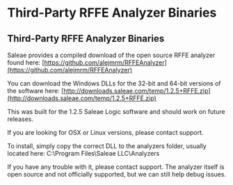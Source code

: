 # Third-Party RFFE Analyzer Binaries

## Third-Party RFFE Analyzer Binaries

Saleae provides a compiled download of the open source RFFE analyzer found here: [https://github.com/alejmrm/RFFEAnalyzer](https://github.com/alejmrm/RFFEAnalyzer)

You can download the Windows DLLs for the 32-bit and 64-bit versions of the software here: [http://downloads.saleae.com/temp/1.2.5+RFFE.zip](http://downloads.saleae.com/temp/1.2.5+RFFE.zip)

This was built for the 1.2.5 Saleae Logic software and should work on future releases.

If you are looking for OSX or Linux versions, please contact support.

To install, simply copy the correct DLL to the analyzers folder, usually located here: C:\Program Files\Saleae LLC\Analyzers

If you have any trouble with it, please contact support. The analyzer itself is open source and not officially supported, but we can still help debug issues.


